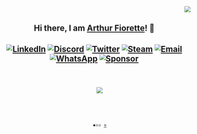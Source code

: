 <p align="right">
  <img
    src="https://komarev.com/ghpvc/?username=arthurfiorette&style=flat-square&label=👀"
  />
</p>
<h2 align="center">
  <strong
    >Hi there, I am
    <a href="https://github.com/ArthurFiorette">Arthur Fiorette</a>! 👋</strong
  ></h2>
<h2 align="center">
  <a href="https://www.linkedin.com/in/arthurfiorette/"
    ><img
      src="https://img.shields.io/badge/LinkedIn-0A66C2?style=flat-square&logo=linkedin&logoColor=white"
      alt="LinkedIn"
  /></a>
  <a href="https://discord.gg/B4KKNYRzyR/"
    ><img
      src="https://img.shields.io/badge/Discord-7289DA?style=flat-square&logo=discord&logoColor=white"
      alt="Discord"
  /></a>
  <a href="https://twitter.com/ArthurFiorette/"
    ><img
      src="https://img.shields.io/badge/Twitter-1DA1F2?style=flat-square&logo=twitter&logoColor=white"
      alt="Twitter"
  /></a>
  <a href="https://steamcommunity.com/profiles/76561198850668121"
    ><img
      src="https://img.shields.io/badge/Steam-000000?style=flat-square&logo=steam&logoColor=white"
      alt="Steam"
  /></a>
  <a href="mailto:arthur.fiorette@gmail.com"
    ><img
      src="https://img.shields.io/badge/Email-EA4335?style=flat-square&logo=gmail&logoColor=white"
      alt="Email"
  /></a>
  <a
    href="https://api.whatsapp.com/send?phone=5528999772770&text=Hi!%20I%20came%20from%20your%20GitHub."
    ><img
      src="https://img.shields.io/badge/WhatsApp-25D366?style=flat-square&logo=whatsapp&logoColor=white"
      alt="WhatsApp"
  /></a>
  <a href="http://bit.ly/steam-tradelink"
    ><img
      src="https://img.shields.io/badge/Sponsor-EA4AAA?style=flat-square&logo=github-sponsors&logoColor=white"
      alt="Sponsor"
  /></a>
</h2>
<br />
<p align="center">
  <code>
    <img src="https://metrics.lecoq.io/arthurfiorette" />
  </code>
</p>
<br />
<p align="center">
  <code>
    ▪▫▫ <a href="https://github.com/ArthurFiorette" target="_blank">»</a>
  </code>
</p>
